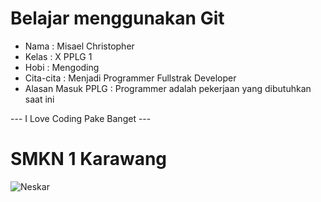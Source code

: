 # Belajar menggunakan Git

- Nama              : Misael Christopher
- Kelas             : X PPLG 1
- Hobi              : Mengoding
- Cita-cita         : Menjadi Programmer Fullstrak Developer
- Alasan Masuk PPLG : Programmer adalah pekerjaan yang dibutuhkan saat ini

--- I Love Coding Pake Banget ---

# SMKN 1 Karawang
![Neskar](https://i.top4top.io/p_2566qghwh1.jpeg)
